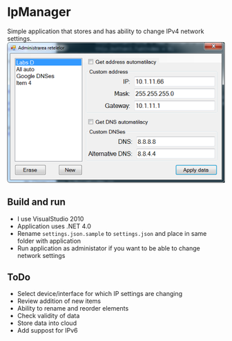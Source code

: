 # IpManager

Simple application that stores and has ability to change IPv4 network settings.
![Application screen](https://github.com/bumbu/IpManager/blob/master/images/screen.png?raw=true)

## Build and run

* I use VisualStudio 2010
* Application uses .NET 4.0
* Rename `settings.json.sample` to `settings.json` and place in same folder with application
* Run application as administator if you want to be able to change network settings

## ToDo

* Select device/interface for which IP settings are changing
* Review addition of new items
* Ability to rename and reorder elements
* Check validity of data
* Store data into cloud
* Add suppost for IPv6
